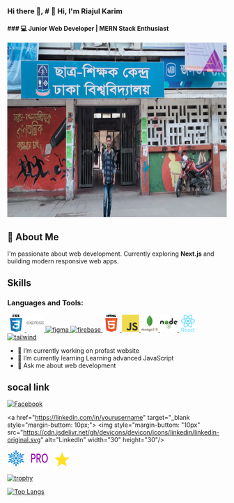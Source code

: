 ### Hi there 👋, # 👋 Hi, I'm Riajul Karim
#### ### 💻 Junior Web Developer | MERN Stack Enthusiast
<img src="https://github.com/rjriajul1/rjriajul1/blob/main/IMG20241101091357.jpg" height="400px" width="100%" />

## 🧠 About Me
I'm passionate about web development. Currently exploring **Next.js** and building modern responsive web apps.

## Skills 
<h3 align="left">Languages and Tools:</h3>
<p align="left"> <a href="https://www.w3schools.com/css/" target="_blank" rel="noreferrer"> <img src="https://raw.githubusercontent.com/devicons/devicon/master/icons/css3/css3-original-wordmark.svg" alt="css3" width="40" height="40"/> </a> <a href="https://expressjs.com" target="_blank" rel="noreferrer"> <img src="https://raw.githubusercontent.com/devicons/devicon/master/icons/express/express-original-wordmark.svg" alt="express" width="40" height="40"/> </a> <a href="https://www.figma.com/" target="_blank" rel="noreferrer"> <img src="https://www.vectorlogo.zone/logos/figma/figma-icon.svg" alt="figma" width="40" height="40"/> </a> <a href="https://firebase.google.com/" target="_blank" rel="noreferrer"> <img src="https://www.vectorlogo.zone/logos/firebase/firebase-icon.svg" alt="firebase" width="40" height="40"/> </a> <a href="https://www.w3.org/html/" target="_blank" rel="noreferrer"> <img src="https://raw.githubusercontent.com/devicons/devicon/master/icons/html5/html5-original-wordmark.svg" alt="html5" width="40" height="40"/> </a> <a href="https://developer.mozilla.org/en-US/docs/Web/JavaScript" target="_blank" rel="noreferrer"> <img src="https://raw.githubusercontent.com/devicons/devicon/master/icons/javascript/javascript-original.svg" alt="javascript" width="40" height="40"/> </a> <a href="https://www.mongodb.com/" target="_blank" rel="noreferrer"> <img src="https://raw.githubusercontent.com/devicons/devicon/master/icons/mongodb/mongodb-original-wordmark.svg" alt="mongodb" width="40" height="40"/> </a> <a href="https://nodejs.org" target="_blank" rel="noreferrer"> <img src="https://raw.githubusercontent.com/devicons/devicon/master/icons/nodejs/nodejs-original-wordmark.svg" alt="nodejs" width="40" height="40"/> </a> <a href="https://reactjs.org/" target="_blank" rel="noreferrer"> <img src="https://raw.githubusercontent.com/devicons/devicon/master/icons/react/react-original-wordmark.svg" alt="react" width="40" height="40"/> </a> <a href="https://tailwindcss.com/" target="_blank" rel="noreferrer"> <img src="https://www.vectorlogo.zone/logos/tailwindcss/tailwindcss-icon.svg" alt="tailwind" width="40" height="40"/> </a> </p>

- 🔭 I’m currently working on profast website 
- 🌱 I’m currently learning Learning advanced JavaScript 
- 💬 Ask me about web development 

## socal link

<a href="https://facebook.com/yourusername" target="_blank" >
  <img style="margin-buttom: "10px" src="https://cdn.jsdelivr.net/gh/devicons/devicon/icons/facebook/facebook-original.svg" alt="Facebook" width="30" height="30"/>
</a>

<a href="https://linkedin.com/in/yourusername" target="_blank style="margin-buttom: 10px;">
  <img style="margin-buttom: "10px" src="https://cdn.jsdelivr.net/gh/devicons/devicon/icons/linkedin/linkedin-original.svg" alt="LinkedIn" width="30" height="30"/>
</a>
<br/>


<a href='https://archiveprogram.github.com/'><img src='https://raw.githubusercontent.com/acervenky/animated-github-badges/master/assets/acbadge.gif' width='40' height='40'></a> <a href='https://github.com/pricing'><img src='https://raw.githubusercontent.com/acervenky/animated-github-badges/master/assets/pro.gif' width='40' height='40'></a> <a href='https://stars.github.com/'><img src='https://raw.githubusercontent.com/acervenky/animated-github-badges/master/assets/starbadge.gif' width='35' height='35'></a> 

[![trophy](https://github-profile-trophy.vercel.app/?username=rjriajul1)](https://github.com/ryo-ma/github-profile-trophy)

[![Top Langs](https://github-readme-stats.vercel.app/api/top-langs/?username=rjriajul1)](https://github.com/anuraghazra/github-readme-stats)



